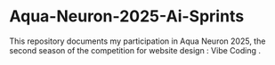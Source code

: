 # Aqua-Neuron-2025-Ai-Sprints
This repository documents my participation in Aqua Neuron 2025, the second season of the competition for website design : Vibe Coding  .  
